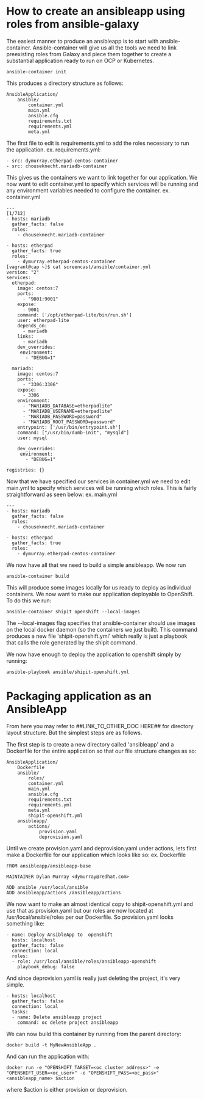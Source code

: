 # How to create an ansibleapp using roles from ansible-galaxy

The easiest manner to produce an ansibleapp is to start with ansible-container. Ansible-container will give us all the tools we need to link preexisting roles from Galaxy and piece them together to create a substantial application ready to run on OCP or Kubernetes.

```
ansible-container init
```

This produces a directory structure as follows:

```
AnsibleApplication/
    ansible/
        container.yml
        main.yml
        ansible.cfg
        requirements.txt
        requirements.yml
        meta.yml
```

The first file to edit is requirements.yml to add the roles necessary to run the application.
ex. requirements.yml:

```
- src: dymurray.etherpad-centos-container
- src: chouseknecht.mariadb-container
```

This gives us the containers we want to link together for our application. We now want to edit container.yml to specify which services will be running and any environment variables needed to configure the container.
ex. container.yml

```
---                                                                                                                                                                                                         [1/712]
- hosts: mariadb
  gather_facts: false
  roles:
    - chouseknecht.mariadb-container

- hosts: etherpad
  gather_facts: true
  roles:
    - dymurray.etherpad-centos-container
[vagrant@cap ~]$ cat screencast/ansible/container.yml 
version: "2"
services:
  etherpad:
    image: centos:7
    ports:
      - "9001:9001"
    expose:
      - 9001
    command: ['/opt/etherpad-lite/bin/run.sh']
    user: etherpad-lite
    depends_on:
      - mariadb
    links:
      - mariadb
    dev_overrides:
     environment:
       - "DEBUG=1"

  mariadb:
    image: centos:7
    ports:
      - "3306:3306"
    expose:
      - 3306
    environment:
      - "MARIADB_DATABASE=etherpadlite"
      - "MARIADB_USERNAME=etherpadlite"
      - "MARIADB_PASSWORD=password"
      - "MARIADB_ROOT_PASSWORD=password"
    entrypoint: ['/usr/bin/entrypoint.sh']
    command: ["/usr/bin/dumb-init", "mysqld"]
    user: mysql

    dev_overrides:
     environment:
       - "DEBUG=1"

registries: {}

```

Now that we have specified our services in container.yml we need to edit main.yml to specify which services will be running which roles. This is fairly straightforward as seen below:
ex. main.yml

```
---
- hosts: mariadb
  gather_facts: false
  roles:
    - chouseknecht.mariadb-container

- hosts: etherpad
  gather_facts: true
  roles:
    - dymurray.etherpad-centos-container
```

We now have all that we need to build a simple ansibleapp. We now run

```
ansible-container build
```

This will produce some images locally for us ready to deploy as individual containers. We now want to make our application deployable to OpenShift. To do this we run:

```
ansible-container shipit openshift --local-images
```

The --local-images flag specifies that ansible-container should use images on the local docker daemon (so the containers we just built). This command produces a new file 'shipit-openshift.yml' which really is just a playbook that calls the role generated by the shipit command.

We now have enough to deploy the application to openshift simply by running:

```
ansible-playbook ansible/shipit-openshift.yml
```

# Packaging application as an AnsibleApp

From here you may refer to ##LINK_TO_OTHER_DOC HERE## for directory layout structure. But the simplest steps are as follows.

The first step is to create a new directory called 'ansibleapp' and a Dockerfile for the entire application so that our file structure changes as so:

```
AnsibleApplication/
    Dockerfile
    ansible/
        roles/
        container.yml
        main.yml
        ansible.cfg
        requirements.txt
        requirements.yml
        meta.yml
        shipit-openshift.yml
    ansibleapp/
        actions/
            provision.yaml
            deprovision.yaml
```

Until we create provision.yaml and deprovision.yaml under actions, lets first make a Dockerfile for our application which looks like so:
ex. Dockerfile

```
FROM ansibleapp/ansibleapp-base

MAINTAINER Dylan Murray <dymurray@redhat.com>

ADD ansible /usr/local/ansible
ADD ansibleapp/actions /ansibleapp/actions
```

We now want to make an almost identical copy to shipit-openshift.yml and use that as provision.yaml but our roles are now located at /usr/local/ansible/roles per our Dockerfile. So provision.yaml looks something like:

```
- name: Deploy AnsibleApp to  openshift
  hosts: localhost
  gather_facts: false
  connection: local
  roles:
  - role: /usr/local/ansible/roles/ansibleapp-openshift
    playbook_debug: false
```

And since deprovision.yaml is really just deleting the project, it's very simple.

```
- hosts: localhost
  gather_facts: false
  connection: local
  tasks:
  - name: Delete ansibleapp project
    command: oc delete project ansibleapp
```

We can now build this container by running from the parent directory:

```
docker build -t MyNewAnsibleApp .
```

And can run the application with:

```
docker run -e "OPENSHIFT_TARGET=<oc_cluster_address>" -e "OPENSHIFT_USER=<oc_user>" -e "OPENSHIFT_PASS=<oc_pass>" <ansibleapp_name> $action
```

where $action is either provision or deprovision.
